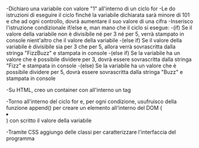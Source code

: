 <!-- Consegna:
Scrivi un programma che stampi in console i numeri da 1 a 100, ma che per i multipli di 3 stampi “Fizz” al posto del numero e per i multipli di 5 stampi “Buzz”. Per i numeri che sono sia multipli di 3 che di 5 stampi “FizzBuzz”.
Prima di partire a scrivere codice poniamoci qualche domanda:
Come faccio a sapere se un numero è divisibile per un altro? Abbiamo visto qualcosa di particolare che possiamo usare?
Consigli del giorno:
Scriviamo sempre prima dei commenti in italiano per capire cosa vogliamo fare
Proviamo ad immaginare le operazioni che vogliamo far svolgere al nostro programma così come lo faremmo “a mano”
BONUS 1:
Crea un container nel DOM , aggiungendo (attraverso la funzione append()) un elemento html con il numero o la stringa corretta da mostrare.
BONUS 2:
Applica stili differenti agli elementi aggiunti al DOM nel BONUS 1, a seconda che il valore inserito sia un numero, un fizz, un buzz o un fizzbuzz. Se sei a corto di idee per lo stile, potresti prendere spunto dallo screenshot fornito in consegna.
Ricordate: il primo push dovrà essere un file README.md contenente la risoluzione dell’esercizio in linguaggio naturale!
Buon lavoro e buon divertimento! -->

<!-- RISOLUZIONE DEL PROBLEMA -->
-Dichiaro una variabile con valore "1" all'interno di un ciclo for
    -Le do istruzioni di eseguire il ciclo finché la variabile dichiarata sarà minore di 101 e che ad ogni controllo, dovrà aumentare il suo valore di una cifra
    -Inserisco l'istruzione condizionale if/else e, man mano che il ciclo si esegue:
        -(if) Se il valore della variabile non è divisibile né per 3 né per 5, verrà stampato in console nient'altro che il valore della variabile
        -(else if) Se il valore della variabile è divisibile sia per 3 che per 5, allora verrà sovrascritta dalla stringa "FizzBuzz" e stampata in console
        -(else if) Se la variabile ha un valore che è possibile dividere per 3, dovrà essere sovrascritta dalla stringa "Fizz" e stampata in console
        -(else) Se la variabile ha un valore che è possibile dividere per 5, dovrà essere sovrascritta dalla stringa "Buzz" e stampata in console
<!-- PRIMO BONUS -->
-Su HTML, creo un container con all'interno un tag <ul></ul>
-Torno all'interno del ciclo for e, per ogni condizione, usufruisco della funzione append() per creare un elemento all'interno del DOM (<li></li>) con scritto il valore della variabile
<!-- SECONDO BONUS -->
-Tramite CSS aggiungo delle classi per caratterizzare l'interfaccia del programma
